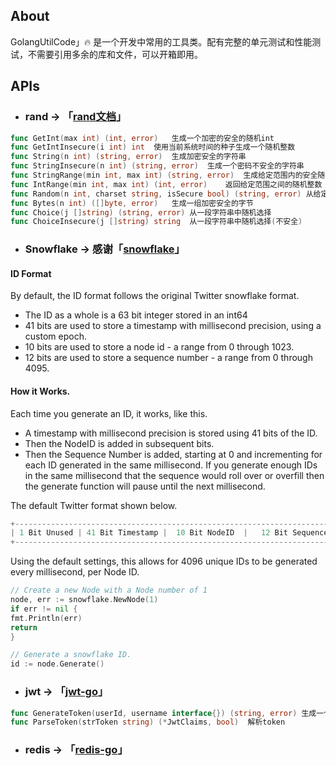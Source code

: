 ## About

GolangUtilCode」🔥 是一个开发中常用的工具类。配有完整的单元测试和性能测试，不需要引用多余的库和文件，可以开箱即用。



## APIs

* ### rand -> 「[rand文档](https://pkg.go.dev/math/rand@go1.16.6)」

```go
func GetInt(max int) (int, error)  	生成一个加密的安全的随机int
func GetIntInsecure(i int) int	使用当前系统时间的种子生成一个随机整数
func String(n int) (string, error)  生成加密安全的字符串
func StringInsecure(n int) (string, error)	生成一个密码不安全的字符串
func StringRange(min int, max int) (string, error)	生成给定范围内的安全随机字符串
func IntRange(min int, max int) (int, error)    返回给定范围之间的随机整数
func Random(n int, charset string, isSecure bool) (string, error) 从给定的字符集生成随机数据
func Bytes(n int) ([]byte, error)   生成一组加密安全的字节
func Choice(j []string) (string, error)	从一段字符串中随机选择
func ChoiceInsecure(j []string) string	从一段字符串中随机选择(不安全)
```

* ### Snowflake -> 感谢「[snowflake](https://github.com/bwmarrin/snowflake)」

#### ID Format
By default, the ID format follows the original Twitter snowflake format.

* The ID as a whole is a 63 bit integer stored in an int64
* 41 bits are used to store a timestamp with millisecond precision, using a custom epoch.
* 10 bits are used to store a node id - a range from 0 through 1023.
* 12 bits are used to store a sequence number - a range from 0 through 4095.

#### How it Works.
Each time you generate an ID, it works, like this.

* A timestamp with millisecond precision is stored using 41 bits of the ID.
* Then the NodeID is added in subsequent bits.
* Then the Sequence Number is added, starting at 0 and incrementing for each ID generated in the same millisecond. If you generate enough IDs in the same millisecond that the sequence would roll over or overfill then the generate function will pause until the next millisecond.
  
The default Twitter format shown below.
```go
+--------------------------------------------------------------------------+
| 1 Bit Unused | 41 Bit Timestamp |  10 Bit NodeID  |   12 Bit Sequence ID |
+--------------------------------------------------------------------------+
```
Using the default settings, this allows for 4096 unique IDs to be generated every millisecond, per Node ID.

```go
// Create a new Node with a Node number of 1
node, err := snowflake.NewNode(1)
if err != nil {
fmt.Println(err)
return
}

// Generate a snowflake ID.
id := node.Generate()

```

* ### jwt -> 「[jwt-go](https://github.com/dgrijalva/jwt-go)」
```go
func GenerateToken(userId, username interface{}) (string, error) 生成一个token
func ParseToken(strToken string) (*JwtClaims, bool)  解析token
```

* ### redis -> 「[redis-go](https://github.com/go-redis/redis)」
```go

```